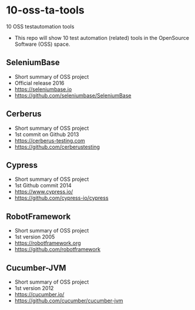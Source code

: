 # 10-oss-ta-tools
10 OSS testautomation tools

- This repo will show 10 test automation (related) tools in the OpenSource Software (OSS) space. 

## SeleniumBase

- Short summary of OSS project
- Official release 2016
- https://seleniumbase.io
- https://github.com/seleniumbase/SeleniumBase

## Cerberus

- Short summary of OSS project
- 1st commit on Github 2013
- https://cerberus-testing.com
- https://github.com/cerberustesting

## Cypress

- Short summary of OSS project
- 1st Github commit 2014
- https://www.cypress.io/
- https://github.com/cypress-io/cypress

## RobotFramework

- Short summary of OSS project
- 1st version 2005
- https://robotframework.org
- https://github.com/robotframework

## Cucumber-JVM

- Short summary of OSS project
- 1st version 2012
- https://cucumber.io/
- https://github.com/cucumber/cucumber-jvm